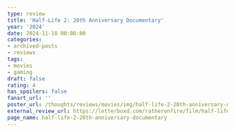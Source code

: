 ```yaml
---
type: review
title: 'Half-Life 2: 20th Anniversary Documentary'
year: '2024'
date: 2024-11-18 00:00:00
categories:
- archived-posts
- reviews
tags:
- movies
- gaming
draft: false
rating: 4
has_spoilers: false
fanart_url: ''
poster_url: /thoughts/reviews/movies/img/half-life-2-20th-anniversary-documentary_poster.png
external_review_url: https://letterboxd.com/ratheronfire/film/half-life-2-20th-anniversary-documentary/
page_name: half-life-2-20th-anniversary-documentary
---
```


